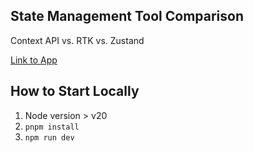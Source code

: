 ## State Management Tool Comparison

Context API vs. RTK vs. Zustand

[Link to App](https://next-test-olive-tau.vercel.app/)

## How to Start Locally

1. Node version > v20
2. `pnpm install`
3. `npm run dev`
